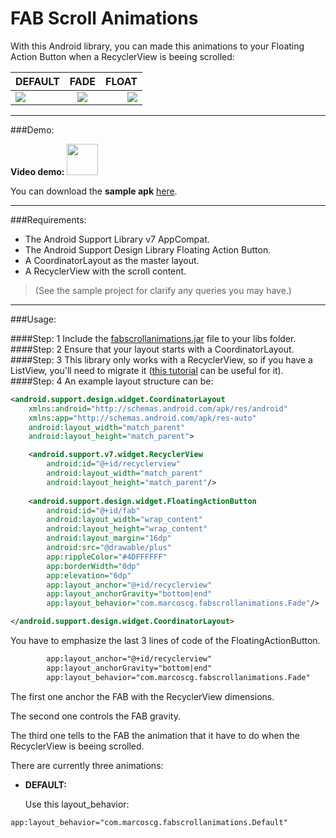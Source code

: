 # FAB Scroll Animations

With this Android library, you can made this animations to your Floating Action Button when a RecyclerView is beeing scrolled:

| DEFAULT | FADE | FLOAT |
|----------|:-------------:|------:|
| ![](http://i.imgur.com/qps7rJU.gif) | ![](http://i.imgur.com/eBi91N9.gif) | ![](http://i.imgur.com/jyKygPS.gif) |

---

###Demo:

**Video demo:** <a href=#><img src=http://www.marketingtango.com/wp-content/uploads/2014/02/YouTube-icon-full_color.png width=50 /></a>

You can download the **sample apk** [here](https://github.com/marcoscgdev/fabscrollanimations/blob/master/sample/sample.apk?raw=true).

---

###Requirements:

* The Android Support Library v7 AppCompat.
* The Android Support Design Library Floating Action Button.
* A CoordinatorLayout as the master layout.
* A RecyclerView with the scroll content.

>(See the sample project for clarify any queries you may have.)
 
---

###Usage:

####Step: 1
Include the [fabscrollanimations.jar](https://github.com/marcoscgdev/FABScrollAnimations/blob/master/library/fabscrollanimations.jar?raw=true) file to your libs folder.
####Step: 2
Ensure that your layout starts with a CoordinatorLayout.
####Step: 3
This library only works with a RecyclerView, so if you have a ListView, you'll need to migrate it ([this tutorial](http://andraskindler.com/blog/2014/migrating-to-recyclerview-from-listview) can be useful for it).
####Step: 4
An example layout structure can be:
```xml
<android.support.design.widget.CoordinatorLayout
    xmlns:android="http://schemas.android.com/apk/res/android"
    xmlns:app="http://schemas.android.com/apk/res-auto"
    android:layout_width="match_parent"
    android:layout_height="match_parent">

    <android.support.v7.widget.RecyclerView
        android:id="@+id/recyclerview"
        android:layout_width="match_parent"
        android:layout_height="match_parent"/>
        
    <android.support.design.widget.FloatingActionButton
        android:id="@+id/fab"
        android:layout_width="wrap_content"
        android:layout_height="wrap_content"
        android:layout_margin="16dp"
        android:src="@drawable/plus"
        app:rippleColor="#4DFFFFFF"
        app:borderWidth="0dp"
        app:elevation="6dp"
        app:layout_anchor="@+id/recyclerview"
        app:layout_anchorGravity="bottom|end"
        app:layout_behavior="com.marcoscg.fabscrollanimations.Fade"/>

</android.support.design.widget.CoordinatorLayout>
```
You have to emphasize the last 3 lines of code of the FloatingActionButton.
```xml
        app:layout_anchor="@+id/recyclerview"
        app:layout_anchorGravity="bottom|end"
        app:layout_behavior="com.marcoscg.fabscrollanimations.Fade"
```
The first one anchor the FAB with the RecyclerView dimensions.

The second one controls the FAB gravity.

The third one tells to the FAB the animation that it have to do when the RecyclerView is beeing scrolled.

There are currently three animations:

* **DEFAULT:**

  Use this layout_behavior:
```xml
app:layout_behavior="com.marcoscg.fabscrollanimations.Default"
```
